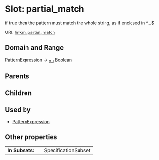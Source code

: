 
# Slot: partial_match


if true then the pattern must match the whole string, as if enclosed in ^...$

URI: [linkml:partial_match](https://w3id.org/linkml/partial_match)


## Domain and Range

[PatternExpression](PatternExpression.md) &#8594;  <sub>0..1</sub> [Boolean](types/Boolean.md)

## Parents


## Children


## Used by

 * [PatternExpression](PatternExpression.md)

## Other properties

|  |  |  |
| --- | --- | --- |
| **In Subsets:** | | SpecificationSubset |

